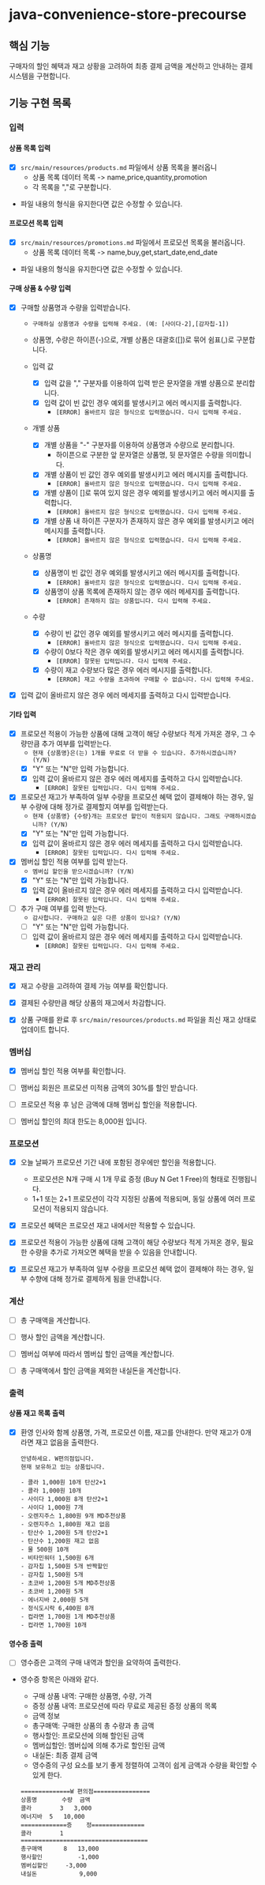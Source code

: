 # java-convenience-store-precourse

## 핵심 기능

구매자의 할인 혜택과 재고 상황을 고려하여 최종 결제 금액을 계산하고 안내하는 결제 시스템을 구현합니다.

## 기능 구현 목록

### 입력

#### 상품 목록 입력

- [x] ``src/main/resources/products.md`` 파일에서 상품 목록을 불러옵니
  - 상품 목록 데이터 목록 -> name,price,quantity,promotion
  - 각 목록을 ","로 구분합니다.


- 파일 내용의 형식을 유지한다면 값은 수정할 수 있습니다.


#### 프로모션 목록 입력

- [x] ``src/main/resources/promotions.md`` 파일에서 프로모션 목록을 불러옵니다.
  - 상품 목록 데이터 목록 -> name,buy,get,start_date,end_date


- 파일 내용의 형식을 유지한다면 값은 수정할 수 있습니다.


#### 구매 상품 & 수량 입력

- [x] 구매할 상품명과 수량을 입력받습니다.


  - ``구매하실 상품명과 수량을 입력해 주세요. (예: [사이다-2],[감자칩-1])`` 

  
  - 상품명, 수량은 하이픈(-)으로, 개별 상품은 대괄호([])로 묶어 쉼표(,)로 구분합니다.

  
  - 입력 값
    - [x] 입력 값을 "," 구분자를 이용하여 입력 받은 문자열을 개별 상품으로 분리합니다.
    - [x] 입력 값이 빈 값인 경우 예외를 발생시키고 에러 메시지를 출력합니다.
      - ``[ERROR] 올바르지 않은 형식으로 입력했습니다. 다시 입력해 주세요.``

  
  - 개별 상품
    - [x] 개별 상품을 "-" 구분자를 이용하여 상품명과 수량으로 분리합니다.
      - 하이픈으로 구분한 앞 문자열은 상품명, 뒷 문자열은 수량을 의미합니다.
    - [x] 개별 상품이 빈 값인 경우 예외를 발생시키고 에러 메시지를 출력합니다.
      - ``[ERROR] 올바르지 않은 형식으로 입력했습니다. 다시 입력해 주세요.``
    - [x] 개별 상품이 []로 묶여 있지 않은 경우 예외를 발생시키고 에러 메시지를 출력합니다.
      - ``[ERROR] 올바르지 않은 형식으로 입력했습니다. 다시 입력해 주세요.``
    - [x] 개별 상품 내 하이픈 구분자가 존재하지 않은 경우 예외를 발생시키고 에러 메시지를 출력합니다.
      - ``[ERROR] 올바르지 않은 형식으로 입력했습니다. 다시 입력해 주세요.``

    
  - 상품명
    - [x] 상품명이 빈 값인 경우 예외를 발생시키고 에러 메시지를 출력합니다.
      - ``[ERROR] 올바르지 않은 형식으로 입력했습니다. 다시 입력해 주세요.``
    - [x] 상품명이 상품 목록에 존재하지 않는 경우 에러 메세지를 출력합니다.
      - ``[ERROR] 존재하지 않는 상품입니다. 다시 입력해 주세요.``

  - 수량
    - [x] 수량이 빈 값인 경우 예외를 발생시키고 에러 메시지를 출력합니다.
      - ``[ERROR] 올바르지 않은 형식으로 입력했습니다. 다시 입력해 주세요.``
    - [x] 수량이 0보다 작은 경우 예외를 발생시키고 에러 메시지를 출력합니다.
      - ``[ERROR] 잘못된 입력입니다. 다시 입력해 주세요.``
    - [x] 수량이 재고 수량보다 많은 경우 에러 메시지를 출력합니다.
      - ``[ERROR] 재고 수량을 초과하여 구매할 수 없습니다. 다시 입력해 주세요.``


- [x] 입력 값이 올바르지 않은 경우 에러 메세지를 출력하고 다시 입력받습니다.


#### 기타 입력


- [x] 프로모션 적용이 가능한 상품에 대해 고객이 해당 수량보다 적게 가져온 경우, 그 수량만큼 추가 여부를 입력받는다.
    - ``현재 {상품명}은(는) 1개를 무료로 더 받을 수 있습니다. 추가하시겠습니까? (Y/N)``
    - [x] "Y" 또는 "N"만 입력 가능합니다.
    - [x] 입력 값이 올바르지 않은 경우 에러 메세지를 출력하고 다시 입력받습니다.
      - ``[ERROR] 잘못된 입력입니다. 다시 입력해 주세요.``


- [x] 프로모션 재고가 부족하여 일부 수량을 프로모션 혜택 없이 결제해야 하는 경우, 일부 수량에 대해 정가로 결제할지 여부를 입력받는다.
    - ``현재 {상품명} {수량}개는 프로모션 할인이 적용되지 않습니다. 그래도 구매하시겠습니까? (Y/N)``
    - [x] "Y" 또는 "N"만 입력 가능합니다.
    - [x] 입력 값이 올바르지 않은 경우 에러 메세지를 출력하고 다시 입력받습니다.
      - ``[ERROR] 잘못된 입력입니다. 다시 입력해 주세요.``


- [x] 멤버십 할인 적용 여부를 입력 받는다.
    - ``멤버십 할인을 받으시겠습니까? (Y/N)``
    - [x] "Y" 또는 "N"만 입력 가능합니다.
    - [x] 입력 값이 올바르지 않은 경우 에러 메세지를 출력하고 다시 입력받습니다.
      - ``[ERROR] 잘못된 입력입니다. 다시 입력해 주세요.``


- [ ] 추가 구매 여부를 입력 받는다.
    - ``감사합니다. 구매하고 싶은 다른 상품이 있나요? (Y/N)``
    - [ ] "Y" 또는 "N"만 입력 가능합니다.
    - [ ] 입력 값이 올바르지 않은 경우 에러 메세지를 출력하고 다시 입력받습니다.
      - ``[ERROR] 잘못된 입력입니다. 다시 입력해 주세요.``


### 재고 관리

- [x] 재고 수량을 고려하여 결제 가능 여부를 확인합니다.


- [x] 결제된 수량만큼 해당 상품의 재고에서 차감합니다.


- [x] 상품 구매를 완료 후 ``src/main/resources/products.md`` 파일을 최신 재고 상태로 업데이트 합니다.



### 멤버십


- [x] 멤버십 할인 적용 여부를 확인합니다.

  
- [ ] 맴버십 회원은 프로모션 미적용 금액의 30%를 할인 받습니다.


- [ ] 프로모션 적용 후 남은 금액에 대해 멤버십 할인을 적용합니다.


- [ ] 멤버십 할인의 최대 한도는 8,000원 입니다.


### 프로모션


- [x] 오늘 날짜가 프로모션 기간 내에 포함된 경우에만 할인을 적용합니다.
    - 프로모션은 N개 구매 시 1개 무료 증정 (Buy N Get 1 Free)의 형태로 진행됩니다.
    - 1+1 또는 2+1 프로모션이 각각 지정된 상품에 적용되며, 동일 상품에 여러 프로모션이 적용되지 않습니다.


- [x] 프로모션 혜택은 프로모션 재고 내에서만 적용할 수 있습니다.


- [x] 프로모션 적용이 가능한 상품에 대해 고객이 해당 수량보다 적게 가져온 경우, 필요한 수량을 추가로 가져오면 혜택을 받을 수 있음을 안내합니다.


- [x] 프로모션 재고가 부족하여 일부 수량을 프로모션 혜택 없이 결제해야 하는 경우, 일부 수향에 대해 정가로 결제하게 됨을 안내합니다.


### 계산

- [ ] 총 구매액을 계산합니다.


- [ ] 행사 할인 금액을 계산합니다.


- [ ] 멤버십 여부에 따라서 멤버십 할인 금액을 계산합니다.


- [ ] 총 구매액에서 할인 금액을 제외한 내실돈을 계산합니다.


### 출력

#### 상품 재고 목록 출력

- [x] 환영 인사와 함께 상품명, 가격, 프로모션 이름, 재고를 안내한다. 만약 재고가 0개라면 재고 없음을 출력한다.
  ```text
  안녕하세요. W편의점입니다.
  현재 보유하고 있는 상품입니다.
  
  - 콜라 1,000원 10개 탄산2+1
  - 콜라 1,000원 10개
  - 사이다 1,000원 8개 탄산2+1
  - 사이다 1,000원 7개
  - 오렌지주스 1,800원 9개 MD추천상품
  - 오렌지주스 1,800원 재고 없음
  - 탄산수 1,200원 5개 탄산2+1
  - 탄산수 1,200원 재고 없음
  - 물 500원 10개
  - 비타민워터 1,500원 6개
  - 감자칩 1,500원 5개 반짝할인
  - 감자칩 1,500원 5개
  - 초코바 1,200원 5개 MD추천상품
  - 초코바 1,200원 5개
  - 에너지바 2,000원 5개
  - 정식도시락 6,400원 8개
  - 컵라면 1,700원 1개 MD추천상품
  - 컵라면 1,700원 10개
  
  ```
  

#### 영수증 출력

- [ ] 영수증은 고객의 구매 내역과 할인을 요약하여 출력한다.
  
- 영수증 항목은 아래와 같다.
  - 구매 상품 내역: 구매한 상품명, 수량, 가격
  - 증정 상품 내역: 프로모션에 따라 무료로 제공된 증정 상품의 목록
  - 금액 정보
  - 총구매액: 구매한 상품의 총 수량과 총 금액
  - 행사할인: 프로모션에 의해 할인된 금액
  - 멤버십할인: 멤버십에 의해 추가로 할인된 금액
  - 내실돈: 최종 결제 금액
  - 영수증의 구성 요소를 보기 좋게 정렬하여 고객이 쉽게 금액과 수량을 확인할 수 있게 한다.
  
  ```text
  ==============W 편의점================
  상품명		수량	금액
  콜라		3 	3,000
  에너지바 	5 	10,000
  =============증	정===============
  콜라		1
  ====================================
  총구매액		8	13,000
  행사할인			-1,000
  멤버십할인		-3,000
  내실돈			 9,000
  ```


